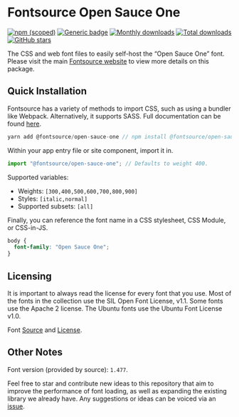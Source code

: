 # Fontsource Open Sauce One

[![npm (scoped)](https://img.shields.io/npm/v/@fontsource/open-sauce-one?color=brightgreen)](https://www.npmjs.com/package/@fontsource/open-sauce-one) [![Generic badge](https://img.shields.io/badge/fontsource-passing-brightgreen)](https://github.com/fontsource/fontsource) [![Monthly downloads](https://badgen.net/npm/dm/@fontsource/open-sauce-one)](https://github.com/fontsource/fontsource) [![Total downloads](https://badgen.net/npm/dt/@fontsource/open-sauce-one)](https://github.com/fontsource/fontsource) [![GitHub stars](https://img.shields.io/github/stars/fontsource/fontsource.svg?style=social&label=Star)](https://github.com/fontsource/fontsource/stargazers)

The CSS and web font files to easily self-host the “Open Sauce One” font. Please visit the main [Fontsource website](https://fontsource.org/fonts/open-sauce-one) to view more details on this package.

## Quick Installation

Fontsource has a variety of methods to import CSS, such as using a bundler like Webpack. Alternatively, it supports SASS. Full documentation can be found [here](https://fontsource.org/docs/introduction).

```javascript
yarn add @fontsource/open-sauce-one // npm install @fontsource/open-sauce-one
```

Within your app entry file or site component, import it in.

```javascript
import "@fontsource/open-sauce-one"; // Defaults to weight 400.
```

Supported variables:

- Weights: `[300,400,500,600,700,800,900]`
- Styles: `[italic,normal]`
- Supported subsets: `[all]`

Finally, you can reference the font name in a CSS stylesheet, CSS Module, or CSS-in-JS.

```css
body {
  font-family: "Open Sauce One";
}
```



## Licensing

It is important to always read the license for every font that you use.
Most of the fonts in the collection use the SIL Open Font License, v1.1. Some fonts use the Apache 2 license. The Ubuntu fonts use the Ubuntu Font License v1.0.

Font [Source](https://github.com/marcologous/Open-Sauce-Fonts) and [License](https://github.com/marcologous/Open-Sauce-Fonts/blob/master/Open%20Sauce%20One%20OFL.txt).

## Other Notes

Font version (provided by source): `1.477`.

Feel free to star and contribute new ideas to this repository that aim to improve the performance of font loading, as well as expanding the existing library we already have. Any suggestions or ideas can be voiced via an [issue](https://github.com/fontsource/fontsource/issues).

